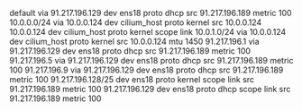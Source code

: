 default via 91.217.196.129 dev ens18 proto dhcp src 91.217.196.189 metric 100 
10.0.0.0/24 via 10.0.0.124 dev cilium_host proto kernel src 10.0.0.124 
10.0.0.124 dev cilium_host proto kernel scope link 
10.0.1.0/24 via 10.0.0.124 dev cilium_host proto kernel src 10.0.0.124 mtu 1450 
91.217.196.1 via 91.217.196.129 dev ens18 proto dhcp src 91.217.196.189 metric 100 
91.217.196.5 via 91.217.196.129 dev ens18 proto dhcp src 91.217.196.189 metric 100 
91.217.196.9 via 91.217.196.129 dev ens18 proto dhcp src 91.217.196.189 metric 100 
91.217.196.128/25 dev ens18 proto kernel scope link src 91.217.196.189 metric 100 
91.217.196.129 dev ens18 proto dhcp scope link src 91.217.196.189 metric 100 
